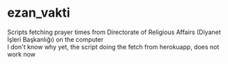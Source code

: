 # ezan_vakti
Scripts fetching prayer times from Directorate of Religious Affairs (Diyanet İşleri Başkanlığı) on the computer\
I don't know why yet, the script doing the fetch from herokuapp, does not work now
